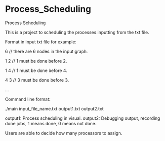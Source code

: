 # Process_Scheduling
Process Scheduling

This is a project to scheduling the processes inputting from the txt file.

Format in input txt file for example:
  
  6   // there are 6 nodes in the input graph.
  
  1 2 // 1 must be done before 2.
  
  1 4 // 1 must be done before 4.
  
  4 3 // 3 must be done before 3.
  
  ...
  
Command line format:

  ./main input_file_name.txt output1.txt output2.txt
  
  output1: Process scheduling in visual.
  output2: Debugging output, recording done jobs, 1 means done, 0 means not done.
  
Users are able to decide how many processors to assign.

